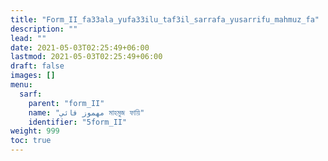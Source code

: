 ```yaml
---
title: "Form_II_fa33ala_yufa33ilu_taf3il_sarrafa_yusarrifu_mahmuz_fa"
description: ""
lead: ""
date: 2021-05-03T02:25:49+06:00
lastmod: 2021-05-03T02:25:49+06:00
draft: false
images: []
menu: 
  sarf:
    parent: "form_II"
    name: "مهموز فائي মাহমুজ ফায়ি"
    identifier: "5form_II"
weight: 999
toc: true
---
```



